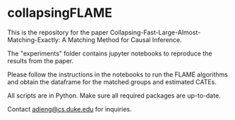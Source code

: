 # collapsingFLAME
This is the repository for the paper Collapsing-Fast-Large-Almost-Matching-Exactly: A Matching Method for Causal Inference. 

The "experiments" folder contains jupyter notebooks to reproduce the results from the paper.

Please follow the instructions in the notebooks to run the FLAME algorithms and obtain the dataframe for the matched groups and estimated CATEs.  

All scripts are in Python. Make sure all required packages are up-to-date.

Contact adieng@cs.duke.edu for inquiries.
